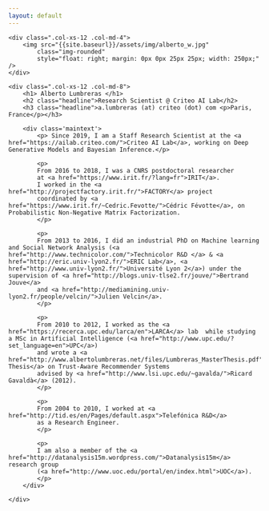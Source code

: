 ```yaml
---
layout: default
---
```


<div class="col-xs-12 col-md-12">

	<div class=".col-xs-12 .col-md-4">
		<img src="{{site.baseurl}}/assets/img/alberto_w.jpg" 
			class="img-rounded" 
			style="float: right; margin: 0px 0px 25px 25px; width: 250px;" />
	</div>

	<div class=".col-xs-12 .col-md-8">
		<h1> Alberto Lumbreras </h1>
		<h2 class="headline">Research Scientist @ Criteo AI Lab</h2>
		<h3 class="headline">a.lumbreras (at) criteo (dot) com <p>Paris, France</p></h3>

		<div class='maintext'>
			<p> Since 2019, I am a Staff Research Scientist at the <a href="https://ailab.criteo.com/">Criteo AI Lab</a>, working on Deep Generative Models and Bayesian Inference.</p>

			<p>
			From 2016 to 2018, I was a CNRS postdoctoral researcher
			at <a href="https://www.irit.fr/?lang=fr">IRIT</a>. 
			I worked in the <a href="http://projectfactory.irit.fr/">FACTORY</a> project 
			coordinated by <a href="https://www.irit.fr/~Cedric.Fevotte/">Cédric Févotte</a>, on Probabilistic Non-Negative Matrix Factorization.
			</p>

			<p>
			From 2013 to 2016, I did an industrial PhD on Machine learning and Social Network Analysis (<a href="http://www.technicolor.com/">Technicolor R&D </a> & <a href="http://eric.univ-lyon2.fr/">ERIC Lab</a>, <a href="http://www.univ-lyon2.fr/">Université Lyon 2</a>) under the supervision of <a href="http://blogs.univ-tlse2.fr/jouve/">Bertrand Jouve</a> 
			and <a href="http://mediamining.univ-lyon2.fr/people/velcin/">Julien Velcin</a>. 
			</p> 

			<p>
			From 2010 to 2012, I worked as the <a href="https://recerca.upc.edu/larca/en">LARCA</a> lab  while studying a MSc in Artificial Intelligence (<a href="http://www.upc.edu/?set_language=en">UPC</a>)
			and wrote a <a href="http://www.albertolumbreras.net/files/Lumbreras_MasterThesis.pdf">Master’s Thesis</a> on Trust-Aware Recommender Systems 
			advised by <a href="http://www.lsi.upc.edu/~gavalda/">Ricard Gavaldà</a> (2012).
			</p>

			<p>
			From 2004 to 2010, I worked at <a href="http://tid.es/en/Pages/default.aspx">Telefónica R&D</a> 
			as a Research Engineer. 
			</p>

			<p>
			I am also a member of the <a href="http://datanalysis15m.wordpress.com/">Datanalysis15m</a> research group 
			(<a href="http://www.uoc.edu/portal/en/index.html">UOC</a>).
			</p>
		</div>

	</div> 
</div>

